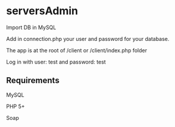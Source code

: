 # serversAdmin

Import DB in MySQL

Add in connection.php your user and password for your database.

The app is at the root of /client or /client/index.php folder

Log in with user: test and password: test



## Requirements
MySQL

PHP 5+

Soap
